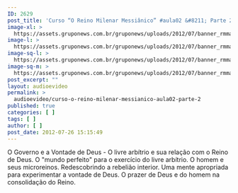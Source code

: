 ```yaml
---
ID: 2629
post_title: 'Curso “O Reino Milenar Messiânico” #aula02 &#8211; Parte 2'
image-xl: >
  https://assets.gruponews.com.br/gruponews/uploads/2012/07/banner_rmma2-pt2.jpg
image-l: >
  https://assets.gruponews.com.br/gruponews/uploads/2012/07/banner_rmma2-pt2.jpg
image-sq-l: >
  https://assets.gruponews.com.br/gruponews/uploads/2012/07/banner_rmma2-pt2.jpg
image-sq-m: >
  https://assets.gruponews.com.br/gruponews/uploads/2012/07/banner_rmma2-pt2-720x320.jpg
post_excerpt: ""
layout: audioevideo
permalink: >
  audioevideo/curso-o-reino-milenar-messianico-aula02-parte-2
published: true
categories: [ ]
tags: [ ]
author: [ ]
post_date: 2012-07-26 15:15:49
---
```

O Governo e a Vontade de Deus - O livre arbítrio e sua relação com o Reino de Deus. O "mundo perfeito" para o exercício do livre arbítrio. O homem e seus microreinos. Redescobrindo a rebelião interior. Uma mente apropriada para experimentar a vontade de Deus. O prazer de Deus e do homem na consolidação do Reino.

&nbsp;